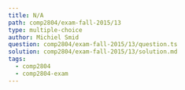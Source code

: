 ```yaml
---
title: N/A
path: comp2804/exam-fall-2015/13
type: multiple-choice
author: Michiel Smid
question: comp2804/exam-fall-2015/13/question.ts
solution: comp2804/exam-fall-2015/13/solution.md
tags:
  - comp2804
  - comp2804-exam
---
```

